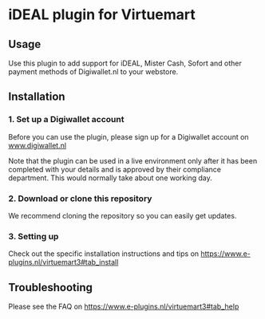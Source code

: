 # iDEAL plugin for Virtuemart

## Usage
Use this plugin to add support for iDEAL, Mister Cash, Sofort and other payment methods of 
Digiwallet.nl to your webstore. 

## Installation

### 1. Set up a Digiwallet account
Before you can use the plugin, please sign up for a Digiwallet account on www.digiwallet.nl


Note that the plugin can be used in a live environment only after it has been completed with your details and
is approved by their compliance department. This would normally take about one working day.

### 2. Download or clone this repository

We recommend cloning the repository so you can easily get updates. 

### 3. Setting up

Check out the specific installation instructions and tips on https://www.e-plugins.nl/virtuemart3#tab_install

## Troubleshooting

Please see the FAQ on https://www.e-plugins.nl/virtuemart3#tab_help

